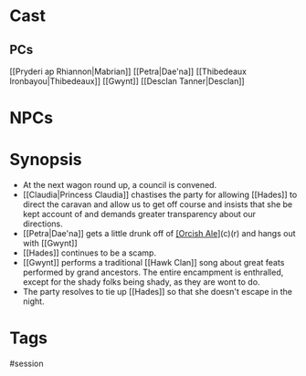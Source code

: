 
# Cast
## PCs
[[Pryderi ap Rhiannon|Mabrian]]
[[Petra|Dae'na]]
[[Thibedeaux Ironbayou|Thibedeaux]]
[[Gwynt]]
[[Desclan Tanner|Desclan]]

# NPCs


# Synopsis
- At the next wagon round up, a council is convened.
- [[Claudia|Princess Claudia]] chastises the party for allowing [[Hades]] to direct the caravan and allow us to get off course and insists that she be kept account of and demands greater transparency about our directions.
- [[Petra|Dae'na]] gets a little drunk off of [[Orcish Ale]](tm)(c)(r) and hangs out with [[Gwynt]]
- [[Hades]] continues to be a scamp.
- [[Gwynt]] performs a traditional [[Hawk Clan]] song about great feats performed by grand ancestors. The entire encampment is enthralled, except for the shady folks being shady, as they are wont to do.
- The party resolves to tie up [[Hades]] so that she doesn't escape in the night.

# Tags
#session 